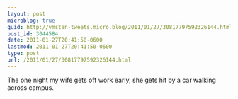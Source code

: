 ```yaml
---
layout: post
microblog: true
guid: http://vmstan-tweets.micro.blog/2011/01/27/30817797592326144.html
post_id: 3044584
date: 2011-01-27T20:41:50-0600
lastmod: 2011-01-27T20:41:50-0600
type: post
url: /2011/01/27/30817797592326144.html
---
```

The one night my wife gets off work early, she gets hit by a car walking across campus.
